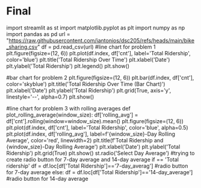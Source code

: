 # Final
import streamlit as st
import matplotlib.pyplot as plt
import numpy as np
import pandas as pd
url = "https://raw.githubusercontent.com/iantonios/dsc205/refs/heads/main/bike_sharing.csv"
df = pd.read_csv(url)
#line chart for problem 1
plt.figure(figsize=(12, 6))
plt.plot(df.index, df['cnt'], label='Total Ridership', color='blue')
plt.title('Total Ridership Over Time')
plt.xlabel('Date')
plt.ylabel('Total Ridership')
plt.legend()
plt.show()

#bar chart for problem 2
plt.figure(figsize=(12, 6))
plt.bar(df.index, df['cnt'], color='skyblue')
plt.title('Total Ridership Over Time (Bar Chart)')
plt.xlabel('Date')
plt.ylabel('Total Ridership')
plt.grid(True, axis='y', linestyle='--', alpha=0.7)
plt.show()

#line chart for problem 3 with rolling averages
def plot_rolling_average(window_size):
    df['rolling_avg'] = df['cnt'].rolling(window=window_size).mean()
    plt.figure(figsize=(12, 6))
    plt.plot(df.index, df['cnt'], label='Total Ridership', color='blue', alpha=0.5)
    plt.plot(df.index, df['rolling_avg'], label=f'{window_size}-Day Rolling Average', color='red', linewidth=2)
    plt.title(f'Total Ridership and {window_size}-Day Rolling Average')
    plt.xlabel('Date')
    plt.ylabel('Total Ridership')
    plt.grid(True)
    plt.show()
st.radio('Select Day Average') #trying to create radio button for 7-day average and 14-day average
if == 'Total ridership'
    df = df.loc[df['Total Ridership']=='7-day_averag'] #radio button for 7-day average
    else:
        df = df.loc[df['Total Ridership']=='14-day_average'] #radio button for 14-day average
